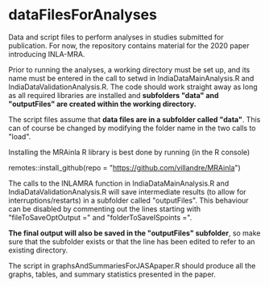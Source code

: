 # dataFilesForAnalyses
Data and script files to perform analyses in studies submitted for publication. For now, the repository
contains material for the 2020 paper introducing INLA-MRA.

Prior to running the analyses, a working directory must be set up, and its name must be entered in the call to setwd in IndiaDataMainAnalysis.R and IndiaDataValidationAnalysis.R. The code should work straight away as long as all required libraries are installed and **subfolders "data" and "outputFiles" are created within the working directory.**

The script files assume that **data files are in a subfolder called "data"**. This can of course be changed by modifying the folder name in the two calls to "load".  

Installing the MRAinla R library is best done by running (in the R console)

remotes::install_github(repo = "https://github.com/villandre/MRAinla")

The calls to the INLAMRA function in IndiaDataMainAnalysis.R and IndiaDataValidationAnalysis.R will save intermediate results (to allow for interruptions/restarts) in a subfolder called "outputFiles". This behaviour can be disabled by commenting out the lines starting with "fileToSaveOptOutput =" and "folderToSaveISpoints =".

**The final output will also be saved in the "outputFiles" subfolder**, so make sure that the subfolder exists or that the line has been edited to refer to an existing directory. 

The script in graphsAndSummariesForJASApaper.R should produce all the graphs, tables, and summary statistics presented in the paper.
